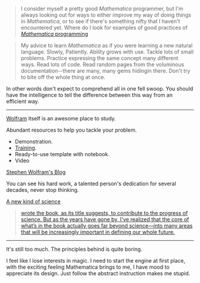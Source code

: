 
> I consider myself a pretty good *Mathematica* programmer, but I'm always looking out for ways to either improve my way of doing things in *Mathematica*, or to see if there's something nifty that I haven't encountered yet. Where do I look for examples of good practices of [*Mathematica* programming](https://mathematica.stackexchange.com/questions/18/where-can-i-find-examples-of-good-mathematica-programming-practice/28073#28073)

> My advice to learn *Mathematica* as if you were learning  a new natural language. Slowly, Patiently. Ability grows with use. Tackle lots of small problems. Practice expressing the same concept many different ways. Read lots of code. Read random pages from the voluminous documentation--there are many, many gems hidingin there. Don't try to bite off the whole thing at once.

In other words don't expect to comprehend all in one fell swoop. You should
have the intelligence to tell the difference between this way from an
efficient way.


---
[Wolfram](www.wolfram.com) itself is an awesome place to study.

Abundant resources to help you tackle your problem.

* Demonstration.
* [Training](http://www.wolfram.com/wolfram-u/).
* Ready-to-use template with notebook.
* Video

[Stephen Wolfram's Blog](blog.stephenwolfram.com)

You can see his hard work, a talented person's dedication for several decades, never stop thinking.

[A new kind of science](http://www.wolframscience.com/nks/)

> [ wrote the book, as its title suggests, to contribute to the progress of science. But as the years have gone by, I've realized that the core of what’s in the book actually goes far beyond science—into many areas that will be increasingly important in defining our whole future.](blog.stephenwolfram.com/2017/05/a-new-kind-of-science-a-15-year-view/)

---
It's still too much. The  principles behind is quite boring.

I feel like I lose interests in magic. I need to start the engine at first place, with the exciting feeling Mathematica brings to me, I have mood to appreciate its design. Just follow the abstract instruction makes me stupid.
